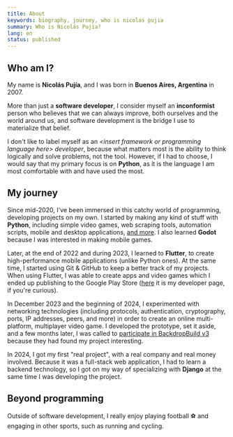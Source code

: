 ```yaml
---
title: About
keywords: biography, journey, who is nicolas pujia
summary: Who is Nicolás Pujía?
lang: en
status: published
---
```


## Who am I?

My name is **Nicolás Pujía**, and I was born in **Buenos Aires, Argentina** in 2007.

More than just a **software developer**, I consider myself an **inconformist** person who believes that we can always improve, both ourselves and the world around us, and software development is the bridge I use to materialize that belief.

I don't like to label myself as an *<insert framework or programming language here\> developer*, because what matters most is the ability to think logically and solve problems, not the tool. However, if I had to choose, I would say that my primary focus is on **Python**, as it is the language I am most comfortable with and have used the most.

## My journey

Since mid-2020, I've been immersed in this catchy world of programming, developing projects on my own. I started by making any kind of stuff with **Python**, including simple video games, web scraping tools, automation scripts, mobile and desktop applications, [and more](https://github.com/nicopujia/old_projects). I also learned **Godot** because I was interested in making mobile games.

Later, at the end of 2022 and during 2023, I learned to **Flutter**, to create high-performance mobile applications (unlike Python ones). At the same time, I started using Git & GitHub to keep a better track of my projects. When using Flutter, I was able to create apps and video games which I ended up publishing to the Google Play Store ([here](https://play.google.com/store/apps/dev?id=8059097220194731179) it is my developer page, if you're curious).

In December 2023 and the beginning of 2024, I experimented with networking technologies (including protocols, authentication, cryptography, ports, IP addresses, peers, and more) in order to create an online multi-platform, multiplayer video game. I developed the prototype, set it aside, and a few months later, I was called to [participate in BackdropBuild v3](https://backdropbuild.com/builds/v3/biome-fighters) because they had found my project interesting.

In 2024, I got my first "real project", with a real company and real money involved. Because it was a full-stack web application, I had to learn a backend technology, so I got on my way of specializing with **Django** at the same time I was developing the project.

## Beyond programming

Outside of software development, I really enjoy playing football ⚽ and engaging in other sports, such as running and cycling.
